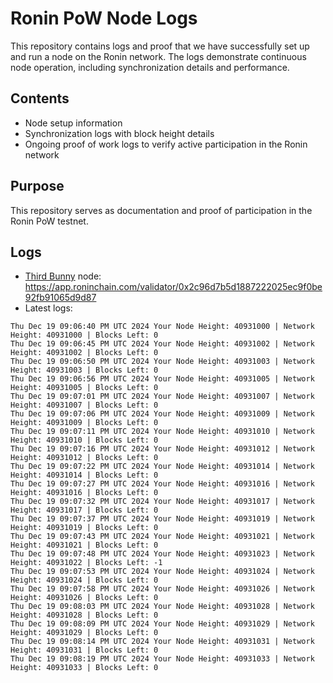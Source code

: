 # Ronin PoW Node Logs

This repository contains logs and proof that we have successfully set up and run a node on the Ronin network. The logs demonstrate continuous node operation, including synchronization details and performance.

## Contents

- Node setup information
- Synchronization logs with block height details
- Ongoing proof of work logs to verify active participation in the Ronin network

## Purpose

This repository serves as documentation and proof of participation in the Ronin PoW testnet.

## Logs

- [Third Bunny](https://thirdbunny.xyz/) node: https://app.roninchain.com/validator/0x2c96d7b5d1887222025ec9f0be92fb91065d9d87
- Latest logs:
```
Thu Dec 19 09:06:40 PM UTC 2024 Your Node Height: 40931000 | Network Height: 40931000 | Blocks Left: 0
Thu Dec 19 09:06:45 PM UTC 2024 Your Node Height: 40931002 | Network Height: 40931002 | Blocks Left: 0
Thu Dec 19 09:06:50 PM UTC 2024 Your Node Height: 40931003 | Network Height: 40931003 | Blocks Left: 0
Thu Dec 19 09:06:56 PM UTC 2024 Your Node Height: 40931005 | Network Height: 40931005 | Blocks Left: 0
Thu Dec 19 09:07:01 PM UTC 2024 Your Node Height: 40931007 | Network Height: 40931007 | Blocks Left: 0
Thu Dec 19 09:07:06 PM UTC 2024 Your Node Height: 40931009 | Network Height: 40931009 | Blocks Left: 0
Thu Dec 19 09:07:11 PM UTC 2024 Your Node Height: 40931010 | Network Height: 40931010 | Blocks Left: 0
Thu Dec 19 09:07:16 PM UTC 2024 Your Node Height: 40931012 | Network Height: 40931012 | Blocks Left: 0
Thu Dec 19 09:07:22 PM UTC 2024 Your Node Height: 40931014 | Network Height: 40931014 | Blocks Left: 0
Thu Dec 19 09:07:27 PM UTC 2024 Your Node Height: 40931016 | Network Height: 40931016 | Blocks Left: 0
Thu Dec 19 09:07:32 PM UTC 2024 Your Node Height: 40931017 | Network Height: 40931017 | Blocks Left: 0
Thu Dec 19 09:07:37 PM UTC 2024 Your Node Height: 40931019 | Network Height: 40931019 | Blocks Left: 0
Thu Dec 19 09:07:43 PM UTC 2024 Your Node Height: 40931021 | Network Height: 40931021 | Blocks Left: 0
Thu Dec 19 09:07:48 PM UTC 2024 Your Node Height: 40931023 | Network Height: 40931022 | Blocks Left: -1
Thu Dec 19 09:07:53 PM UTC 2024 Your Node Height: 40931024 | Network Height: 40931024 | Blocks Left: 0
Thu Dec 19 09:07:58 PM UTC 2024 Your Node Height: 40931026 | Network Height: 40931026 | Blocks Left: 0
Thu Dec 19 09:08:03 PM UTC 2024 Your Node Height: 40931028 | Network Height: 40931028 | Blocks Left: 0
Thu Dec 19 09:08:09 PM UTC 2024 Your Node Height: 40931029 | Network Height: 40931029 | Blocks Left: 0
Thu Dec 19 09:08:14 PM UTC 2024 Your Node Height: 40931031 | Network Height: 40931031 | Blocks Left: 0
Thu Dec 19 09:08:19 PM UTC 2024 Your Node Height: 40931033 | Network Height: 40931033 | Blocks Left: 0
```
